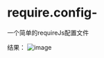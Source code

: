 # require.config-
一个简单的requireJs配置文件

结果：
 ![image](https://github.com/xuqian1004/require.config-/blob/master/requireJSconfig/%E6%8D%95%E8%8E%B7.PNG)
